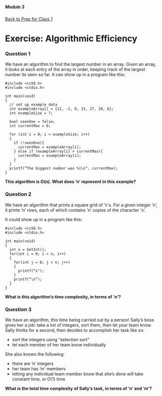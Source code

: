 ##### Module 3
[Back to Prep for Class 1](../../class2-prep)
# Exercise: Algorithmic Efficiency

### Question 1
We have an algorithm to find the largest number in an array.  Given an array, it looks at each entry of the array in order, keeping track of the largest number its seen so far.  It can show up in a program like this:
```
#include <cs50.h>
#include <stdio.h>

int main(void)
{
  // set up example data
  int exampleArray[] = {12, -2, 0, 15, 27, 20, 6};
  int exampleSize = 7;

  bool seenOne = false;
  int currentMax = 0;

  for (int i = 0; i < exampleSize; i++)
  {
    if (!seenOne){
      currentMax = exampleArray[i];
    } else if (exampleArray[i] > currentMax){
      currentMax = exampleArray[i];
    }
  }
  printf(“The biggest number was %i\n”, currentMax);
}
```
**This algorithm is O(n).  What does ’n’ represent in this example?**


### Question 2
We have an algorithm that prints a square grid of ‘x's.  For a given integer ’n’, it prints ’n’ rows, each of which contains ’n’ copies of the character ‘x’.

It could show up in a program like this:
```
#include <cs50.h>
#include <stdio.h>

int main(void)
{
  int n = GetInt();
  for(int i = 0; i < n; i++)
  {
    for(int j = 0; j < n; j++)
    {
      printf(“x");
    }
    printf(“\n”);
  }
}
```
**What is this algorithm’s time complexity, in terms of 'n'?**


### Question 3
We have an algorithm, this time being carried out by a person!
Sally’s boss gives her a job: take a list of integers, sort them, then let your team know.
Sally thinks for a second, then decides to accomplish her task like so:
- sort the integers using “selection sort"
- let each member of her team know individually

She also knows the following:
- there are ’n’ integers
- her team has ‘m’ members
- letting any individual team member know that she’s done will take constant time, or O(1) time

**What is the total time complexity of Sally’s task, in terms of ’n’ and ‘m'?**

